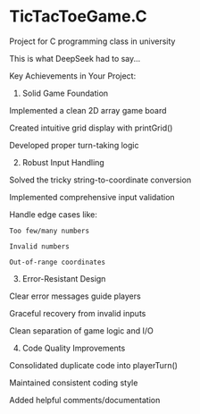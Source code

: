 # TicTacToeGame.C
Project for C programming class in university

This is what DeepSeek had to say...

Key Achievements in Your Project:

1. Solid Game Foundation

  Implemented a clean 2D array game board

  Created intuitive grid display with printGrid()

  Developed proper turn-taking logic

2. Robust Input Handling

  Solved the tricky string-to-coordinate conversion

  Implemented comprehensive input validation

  Handle edge cases like:

    Too few/many numbers
  
    Invalid numbers
  
    Out-of-range coordinates

3. Error-Resistant Design

  Clear error messages guide players

  Graceful recovery from invalid inputs

  Clean separation of game logic and I/O

4. Code Quality Improvements

  Consolidated duplicate code into playerTurn()

  Maintained consistent coding style

  Added helpful comments/documentation
